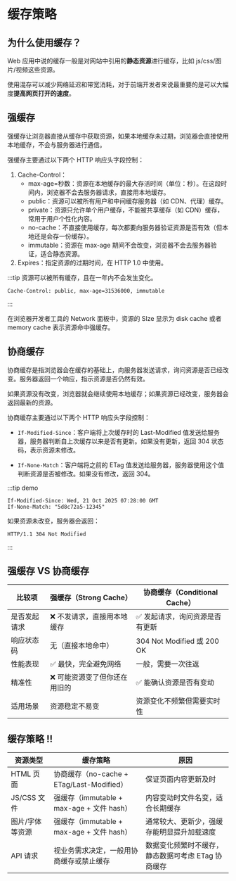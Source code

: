 # 缓存策略

## 为什么使用缓存？

Web 应用中说的缓存一般是对网站中引用的**静态资源**进行缓存，比如 js/css/图片/视频这些资源。

使用混存可以减少网络延迟和带宽消耗，对于前端开发者来说最重要的是可以大幅度**提高网页打开的速度**。

## 强缓存

强缓存让浏览器直接从缓存中获取资源，如果本地缓存未过期，浏览器会直接使用本地缓存，不会与服务器进行通信。

强缓存主要通过以下两个 HTTP 响应头字段控制：

1. Cache-Control：
   - max-age=秒数：资源在本地缓存的最大存活时间（单位：秒）。在这段时间内，浏览器不会去服务器请求，直接用本地缓存。
   - public：资源可以被所有用户和中间缓存服务器（如 CDN、代理）缓存。
   - private：资源只允许单个用户缓存，不能被共享缓存（如 CDN）缓存，常用于用户个性化内容。
   - no-cache：不直接使用缓存，每次都要向服务器验证资源是否有效（但本地还是会存一份缓存）。
   - immutable：资源在 max-age 期间不会改变，浏览器不会去服务器验证，适合静态资源。
2. Expires：指定资源的过期时间，在 HTTP 1.0 中使用。

:::tip 资源可以被所有缓存，且在一年内不会发生变化。

```http
Cache-Control: public, max-age=31536000, immutable
```

:::

在浏览器开发者工具的 Network 面板中，资源的 SIze 显示为 disk cache 或者 memory cache 表示资源命中强缓存。

## 协商缓存

协商缓存是指浏览器会在缓存的基础上，向服务器发送请求，询问资源是否已经改变。服务器返回一个响应，指示资源是否仍然有效。

如果资源没有改变，浏览器就会继续使用本地缓存；如果资源已经改变，服务器会返回最新的资源。

协商缓存主要通过以下两个 HTTP 响应头字段控制：

- `If-Modified-Since`：客户端将上次缓存时的 Last-Modified 值发送给服务器，服务器判断自上次缓存以来是否有更新。如果没有更新，返回 304 状态码，表示资源未修改。

- `If-None-Match`：客户端将之前的 ETag 值发送给服务器，服务器使用这个值判断资源是否被修改。如果没有修改，返回 304。

:::tip demo

```http
If-Modified-Since: Wed, 21 Oct 2025 07:28:00 GMT
If-None-Match: "5d8c72a5-12345"
```

如果资源未改变，服务器会返回：

```http
HTTP/1.1 304 Not Modified
```

:::

## 强缓存 VS 协商缓存

| 比较项       | 强缓存（Strong Cache）        | 协商缓存（Conditional Cache）   |
| ------------ | ----------------------------- | ------------------------------- |
| 是否发起请求 | ❌ 不发请求，直接用本地缓存   | ✅ 发起请求，询问资源是否有更新 |
| 响应状态码   | 无（直接本地命中）            | 304 Not Modified 或 200 OK      |
| 性能表现     | ✅ 最快，完全避免网络         | 一般，需要一次往返              |
| 精准性       | ❌ 可能资源变了但你还在用旧的 | ✅ 能确认资源是否有变动         |
| 适用场景     | 资源稳定不易变                | 资源变化不频繁但需要实时性      |

## 缓存策略 ‼️

| 资源类型        | 缓存策略                                  | 原因                                               |
| --------------- | ----------------------------------------- | -------------------------------------------------- |
| HTML 页面       | 协商缓存（no-cache + ETag/Last-Modified） | 保证页面内容更新及时                               |
| JS/CSS 文件     | 强缓存（immutable + max-age + 文件 hash） | 内容变动时文件名变，适合长期缓存                   |
| 图片/字体等资源 | 强缓存（immutable + max-age + 文件 hash） | 通常较大、更新少，强缓存能明显提升加载速度         |
| API 请求        | 视业务需求决定，一般用协商缓存或禁止缓存  | 数据变化频繁时不缓存，静态数据可考虑 ETag 协商缓存 |

